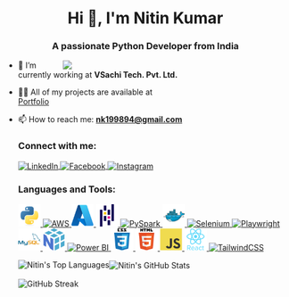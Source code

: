 <h1 align="center">Hi 👋, I'm Nitin Kumar</h1>
    <h3 align="center">A passionate Python Developer from India</h3>

  <p align="left">
        <img align="right" width="400px" src="https://miro.medium.com/v2/resize:fit:1360/0*7Q3yvSIv_t0ioJ-Z.gif" />
    </p>

  - 🔭 I’m currently working at **VSachi Tech. Pvt. Ltd.**  
  - 👨‍💻 All of my projects are available at  
    [Portfolio](https://nitinkumar-portfolio.netlify.app)  
  - 📫 How to reach me: **nk199894@gmail.com**

    <h3 align="left">Connect with me:</h3>
    <p align="left">
        <a href="https://www.linkedin.com/in/nitin-kumar-2883aa158/" target="blank">
            <img align="center" src="https://raw.githubusercontent.com/rahuldkjain/github-profile-readme-generator/master/src/images/icons/Social/linked-in-alt.svg" alt="LinkedIn" height="30" width="40" />
        </a>
        <a href="https://www.facebook.com/nitin.kumar.1998" target="blank">
            <img align="center" src="https://raw.githubusercontent.com/rahuldkjain/github-profile-readme-generator/master/src/images/icons/Social/facebook.svg" alt="Facebook" height="30" width="40" />
        </a>
        <a href="https://www.instagram.com/n_nitin_kumar/" target="blank">
            <img align="center" src="https://raw.githubusercontent.com/rahuldkjain/github-profile-readme-generator/master/src/images/icons/Social/instagram.svg" alt="Instagram" height="30" width="40" />
        </a>
    </p>

    <h3 align="left">Languages and Tools:</h3>
    <p align="left">
        <a href="https://www.python.org" target="_blank" rel="noreferrer">
            <img src="https://raw.githubusercontent.com/devicons/devicon/master/icons/python/python-original.svg" alt="Python" width="40" height="40"/>
        </a>
        <a href="https://aws.amazon.com" target="_blank" rel="noreferrer">
            <img src="https://upload.wikimedia.org/wikipedia/commons/9/93/Amazon_Web_Services_Logo.svg" alt="AWS" width="40" height="40"/>
        </a>
        <a href="https://azure.microsoft.com/en-us" target="_blank" rel="noreferrer">
            <img src="https://raw.githubusercontent.com/devicons/devicon/master/icons/azure/azure-original.svg" alt="Azure" width="40" height="40"/>
        </a>
        <a href="https://pandas.pydata.org/" target="_blank" rel="noreferrer">
            <img src="https://raw.githubusercontent.com/devicons/devicon/master/icons/pandas/pandas-original.svg" alt="Pandas" width="40" height="40"/>
        </a>
        <a href="https://spark.apache.org/docs/latest/api/python/" target="_blank" rel="noreferrer">
            <img src="https://upload.wikimedia.org/wikipedia/commons/f/f3/Apache_Spark_logo.svg" alt="PySpark" width="40" height="40"/>
        </a>
        <a href="https://www.docker.com/" target="_blank" rel="noreferrer">
            <img src="https://raw.githubusercontent.com/devicons/devicon/master/icons/docker/docker-original.svg" alt="Docker" width="40" height="40"/>
        </a>
        <a href="https://www.selenium.dev/" target="_blank" rel="noreferrer">
            <img src="https://upload.wikimedia.org/wikipedia/commons/d/d5/Selenium_Logo.png" alt="Selenium" width="40" height="40"/>
        </a>
        <a href="https://playwright.dev/" target="_blank" rel="noreferrer">
            <img src="https://playwright.dev/img/playwright-logo.svg" alt="Playwright" width="40" height="40"/>
        </a>
        <a href="https://www.mysql.com/" target="_blank" rel="noreferrer">
            <img src="https://raw.githubusercontent.com/devicons/devicon/master/icons/mysql/mysql-original-wordmark.svg" alt="MySQL" width="40" height="40"/>
        </a>
        <a href="https://numpy.org/" target="_blank" rel="noreferrer">
            <img src="https://raw.githubusercontent.com/devicons/devicon/master/icons/numpy/numpy-original.svg" alt="NumPy" width="40" height="40"/>
        </a>
        <a href="https://powerbi.microsoft.com/" target="_blank" rel="noreferrer">
            <img src="https://upload.wikimedia.org/wikipedia/commons/c/cf/New_Power_BI_Logo.svg" alt="Power BI" width="40" height="40"/>
        </a>


      
      <a href="https://www.w3schools.com/css/" target="_blank" rel="noreferrer">
          <img src="https://raw.githubusercontent.com/devicons/devicon/master/icons/css3/css3-original-wordmark.svg" alt="CSS3" width="40" height="40"/>
      </a>
      <a href="https://www.w3.org/html/" target="_blank" rel="noreferrer">
          <img src="https://raw.githubusercontent.com/devicons/devicon/master/icons/html5/html5-original-wordmark.svg" alt="HTML5" width="40" height="40"/>
      </a>
      <a href="https://developer.mozilla.org/en-US/docs/Web/JavaScript" target="_blank" rel="noreferrer">
          <img src="https://raw.githubusercontent.com/devicons/devicon/master/icons/javascript/javascript-original.svg" alt="JavaScript" width="40" height="40"/>
      </a>
      <a href="https://reactjs.org/" target="_blank" rel="noreferrer">
          <img src="https://raw.githubusercontent.com/devicons/devicon/master/icons/react/react-original-wordmark.svg" alt="React" width="40" height="40"/>
      </a>
      <a href="https://tailwindcss.com/" target="_blank" rel="noreferrer">
          <img src="https://www.vectorlogo.zone/logos/tailwindcss/tailwindcss-icon.svg" alt="TailwindCSS" width="40" height="40"/>
      </a>
    </p>

    <p>
        <img align="left" src="https://github-readme-stats.vercel.app/api/top-langs?username=nitin-1998&show_icons=true&locale=en&layout=compact" alt="Nitin's Top Languages" />
    </p>

    <p>
        <img align="center" src="https://github-readme-stats.vercel.app/api?username=nitin-1998&show_icons=true&locale=en" alt="Nitin's GitHub Stats" />
    </p>

    <p>
        <img align="center" src="https://github-readme-streak-stats.herokuapp.com/?user=nitin-1998&" alt="GitHub Streak" />
    </p>
